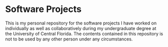 # Software Projects
This is my personal repository for the software projects I 
have worked on individually as well as collaboratively during
my undergraduate degree at the University of Central Florida.
The contents contained in this repository is not to be used 
by any other person under any circumstances.